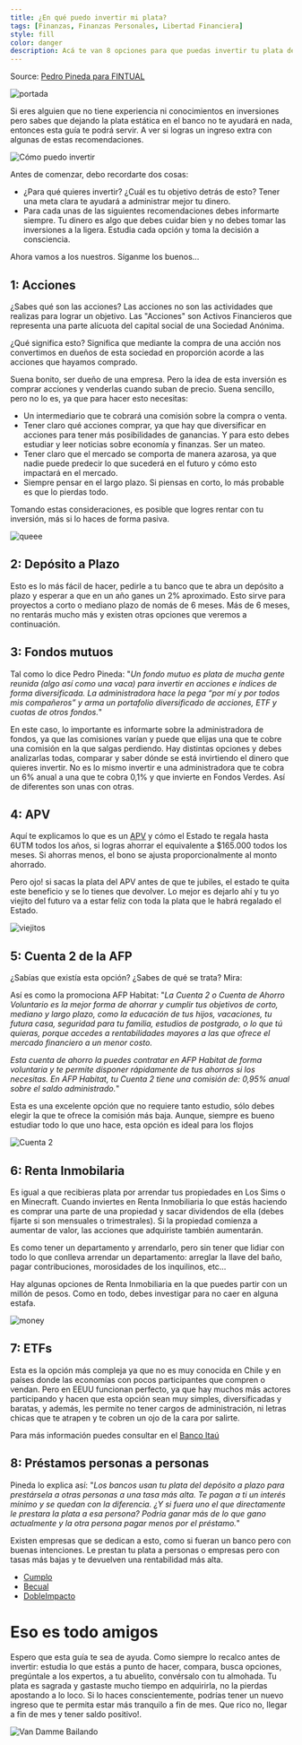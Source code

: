 ```yaml
---
title: ¿En qué puedo invertir mi plata?
tags: [Finanzas, Finanzas Personales, Libertad Financiera]
style: fill
color: danger
description: Acá te van 8 opciones para que puedas invertir tu plata de forma segura
---
```


Source: [Pedro Pineda para FINTUAL](https://edu.fintual.cl/en-qu%C3%A9-invertir-mi-plata-c4be6a63a881/)

![portada](https://imgur.com/RZmAbPm.jpg)

Si eres alguien que no tiene experiencia ni conocimientos en inversiones pero sabes que dejando la plata estática en el banco no te ayudará en nada, entonces esta guía te podrá servir. A ver si logras un ingreso extra con algunas de estas recomendaciones.

![Cómo puedo invertir](https://media.giphy.com/media/3ohjV1wV5q38uFVjG0/giphy.gif)

Antes de comenzar, debo recordarte dos cosas:

- ¿Para qué quieres invertir? ¿Cuál es tu objetivo detrás de esto? Tener una meta clara te ayudará a administrar mejor tu dinero.
- Para cada unas de las siguientes recomendaciones debes informarte siempre. Tu dinero es algo que debes cuidar bien y no debes tomar las inversiones a la ligera. Estudia cada opción y toma la decisión a consciencia.

Ahora vamos a los nuestros. Síganme los buenos...

## 1: Acciones

¿Sabes qué son las acciones? Las acciones no son las actividades que realizas para lograr un objetivo. Las "Acciones" son Activos Financieros que representa una parte alícuota del capital social de una Sociedad Anónima.

¿Qué significa esto? Significa que mediante la compra de una acción nos convertimos en dueños de esta sociedad en proporción acorde a las acciones que hayamos comprado.

Suena bonito, ser dueño de una empresa. Pero la idea de esta inversión es comprar acciones y venderlas cuando suban de precio.
Suena sencillo, pero no lo es, ya que para hacer esto necesitas:

- Un intermediario que te cobrará una comisión sobre la compra o venta.
- Tener claro qué acciones comprar, ya que hay que diversificar en acciones para tener más posibilidades de ganancias. Y para esto debes estudiar y leer noticias sobre economía y finanzas. Ser un mateo.
- Tener claro que el mercado se comporta de manera azarosa, ya que nadie puede predecir lo que sucederá en el futuro y cómo esto impactará en el mercado.
- Siempre pensar en el largo plazo. Si piensas en corto, lo más probable es que lo pierdas todo.

Tomando estas consideraciones, es posible que logres rentar con tu inversión, más si lo haces de forma pasiva.

![queee](https://insdrcdn.com/media/attachments/b/69/114b0369b.gif)


## 2: Depósito a Plazo

Esto es lo más fácil de hacer, pedirle a tu banco que te abra un depósito a plazo y esperar a que en un año ganes un 2% aproximado. Esto sirve para proyectos a corto o mediano plazo de nomás de 6 meses. Más de 6 meses, no rentarás mucho más y existen otras opciones que veremos a continuación.


## 3: Fondos mutuos

Tal como lo dice Pedro Pineda: "*Un fondo mutuo es plata de mucha gente reunida (algo así como una vaca) para invertir en acciones e índices de forma diversificada. La administradora hace la pega “por mí y por todos mis compañeros” y arma un portafolio diversificado de acciones, ETF y cuotas de otros fondos.*"

En este caso, lo importante es informarte sobre la administradora de fondos, ya que las comisiones varían y puede que elijas una que te cobre una comisión en la que salgas perdiendo. Hay distintas opciones y debes analizarlas todas, comparar y saber dónde se está invirtiendo el dinero que quieres invertir. No es lo mismo invertir e una administradora que te cobra un 6% anual a una que te cobra 0,1% y que invierte en Fondos Verdes. Así de diferentes son unas con otras.


## 4: APV

Aquí te explicamos lo que es un [APV](https://www.tiocripto.com/blog/que-es-una-APV) y cómo el Estado te regala hasta 6UTM todos los años, si logras ahorrar el equivalente a $165.000 todos los meses. Si ahorras menos, el bono se ajusta proporcionalmente al monto ahorrado.

Pero ojo! si sacas la plata del APV antes de que te jubiles, el estado te quita este beneficio y se lo tienes que devolver. Lo mejor es dejarlo ahí y tu yo viejito del futuro va a estar feliz con toda la plata que le habrá regalado el Estado.

![viejitos](https://media1.tenor.com/images/51e9ab98bf024d65779e17d6819432eb/tenor.gif?itemid=9315430)

## 5: Cuenta 2 de la AFP

¿Sabías que existía esta opción? ¿Sabes de qué se trata? Mira:

Así es como la promociona AFP Habitat: "*La Cuenta 2 o Cuenta de Ahorro Voluntario es la mejor forma de ahorrar y cumplir tus objetivos de corto, mediano y largo plazo, como la educación de tus hijos, vacaciones, tu futura casa, seguridad para tu familia, estudios de postgrado, o lo que tú quieras, porque accedes a rentabilidades mayores a las que ofrece el mercado financiero a un menor costo.*

*Esta cuenta de ahorro la puedes contratar en AFP Habitat de forma voluntaria y te permite disponer rápidamente de tus ahorros si los necesitas. En AFP Habitat, tu Cuenta 2 tiene una comisión de: 0,95% anual sobre el saldo administrado.*"

Esta es una excelente opción que no requiere tanto estudio, sólo debes elegir la que te ofrece la comisión más baja. Aunque, siempre es bueno estudiar todo lo que uno hace, esta opción es ideal para los flojos

![Cuenta 2](https://arc-anglerfish-arc2-prod-copesa.s3.amazonaws.com/public/OI7WIZAY6NDH7AQHHZ2NLXTCX4.jpg)

## 6: Renta Inmobilaria

Es igual a que recibieras plata por arrendar tus propiedades en Los Sims o en Minecraft. Cuando inviertes en Renta Inmobiliaria lo que estás haciendo es comprar una parte de una propiedad y sacar dividendos de ella (debes fijarte si son mensuales o trimestrales). Si la propiedad comienza a aumentar de valor, las acciones que adquiriste también aumentarán.

Es como tener un departamento y arrendarlo, pero sin tener que lidiar con todo lo que conlleva arrendar un departamento: arreglar la llave del baño, pagar contribuciones, morosidades de los inquilinos, etc...

Hay algunas opciones de Renta Inmobiliaria en la que puedes partir con un millón de pesos. Como en todo, debes investigar para no caer en alguna estafa.

![money](https://fazewp-fazemediainc.netdna-ssl.com/cms/wp-content/uploads/2015/06/counting-money-gif-3.gif)

## 7: ETFs

Esta es la opción más compleja ya que no es muy conocida en Chile y en países donde las economías con pocos participantes que compren o vendan. Pero en EEUU funcionan perfecto, ya que hay muchos más actores participando y hacen que esta opción sean muy simples, diversificadas y baratas, y además, les permite no tener cargos de administración, ni letras chicas que te atrapen y te cobren un ojo de la cara por salirte.

Para más información puedes consultar en el [Banco Itaú](https://banco.itau.cl/wps/portal/BICPublico/productos/parausted/inversiones-cb/fondos-mutuos/06_fondos%20de%20indice/05_fondos_de_indice/!ut/p/z1/tVRBk5owGP0r2wNHTCAJQm-O69g6KnV33NVcGBICpoWEhajrv28Ye9lWpR2nOTDkzfe-j5f3AqBgA6hKD7JIjdQqLe1-S4OExEsUxS_RCn5bjOEIPc4f13DpwxiB148FcRxG8OtsPJ-uVks0ecaA3uCHw9_5fxbQO-ZPp_5d_NWc_B0fXlkj2Md_ARRQrkxtdmAr2oRrZYQyLZPcgfaR1HtWdu9SHUTTWldE68Bcq0y3SbU3e223MEjOyEMmHqTKJBcWJL_AJBPJGexm1VxmYBvhwE8xZC7GGXIx4chNvYC43MsjMkQeDFDe4439eHpb-ms3r-d0-3rc7DAN-wq6APRFcGtlDq8WYJvRgxRHsFa6qeyVeP7HU_wCwawvBfaaye9vb3Rks9AF4N2AzX8Pgx3qN4vxorByUrNzpco12FygW_AC3YoqSs3OP4mRYii0jRqRi0Y0g31j4Z0xdfvZgQ48Ho-DQuuiFAOuKwdeoux0a1V_rOzxJvaue-ORwM9wKNwhI9YghJkbeX7m-pwTxiPCPWv9rC8bdxgD6mrdrSpEJ_fH0yRfTBCm7PQenlB5qMYsPB0__QQwAmxm/dz/d5/L2dBISEvZ0FBIS9nQSEh/)

## 8: Préstamos personas a personas

Pineda lo explica así: "*Los bancos usan tu plata del depósito a plazo para prestársela a otras personas a una tasa más alta. Te pagan a ti un interés mínimo y se quedan con la diferencia. ¿Y si fuera uno el que directamente le prestara la plata a esa persona? Podría ganar más de lo que gano actualmente y la otra persona pagar menos por el préstamo.*"

Existen empresas que se dedican a esto, como si fueran un banco pero con buenas intenciones. Le prestan tu plata a personas o empresas pero con tasas más bajas y te devuelven una rentabilidad más alta.

- [Cumplo](https://www.cumplo.cl/que-es-cumplo)
- [Becual](https://www.becual.com/)
- [DobleImpacto](https://www.dobleimpacto.cl/)


# Eso es todo amigos

Espero que esta guía te sea de ayuda. Como siempre lo recalco antes de invertir: estudia lo que estás a punto de hacer, compara, busca opciones, pregúntale a los expertos, a tu abuelito, convérsalo con tu almohada. Tu plata es sagrada y gastaste mucho tiempo en adquirirla, no la pierdas apostando a lo loco. Si lo haces conscientemente, podrías tener un nuevo ingreso que te permita estar más tranquilo a fin de mes. Que rico no, llegar a fin de mes y tener saldo positivo!.

![Van Damme Bailando](https://i.pinimg.com/originals/1e/66/42/1e66428dfe49b500df8567a9341724dd.gif)

